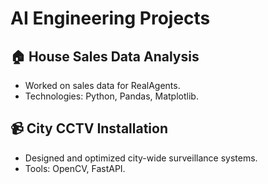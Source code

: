 # AI Engineering Projects

## 🏠 House Sales Data Analysis
- Worked on sales data for RealAgents.
- Technologies: Python, Pandas, Matplotlib.

## 📹 City CCTV Installation
- Designed and optimized city-wide surveillance systems.
- Tools: OpenCV, FastAPI.

